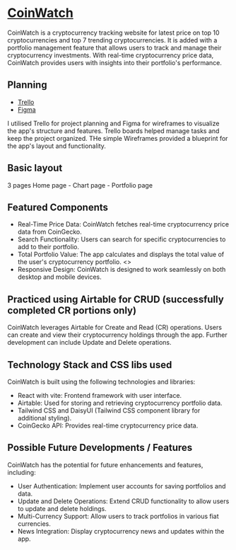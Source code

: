 # [CoinWatch](coin-watch-psi.vercel.app)

CoinWatch is a cryptocurrency tracking website for latest price on top 10 cryptocurrencies and top 7 trending cryptocurrencies. It is added with a portfolio management feature that allows users to track and manage their cryptocurrency investments. With real-time cryptocurrency price data, CoinWatch provides users with insights into their portfolio's performance.

## Planning 
- [Trello](https://trello.com/b/H3sSYjBG/coinwatch)
- [Figma](https://www.figma.com/file/Ds8Pv7Hxlmd3kIlewPyQuM/Untitled?type=design&node-id=0-1&mode=design)

I utilised Trello for project planning and Figma for wireframes to visualize the app's structure and features. Trello boards helped manage tasks and keep the project organized. THe simple Wireframes provided a blueprint for the app's layout and functionality.

## Basic layout
3 pages 
Home page - Chart page - Portfolio page
    
## Featured Components
- Real-Time Price Data: CoinWatch fetches real-time cryptocurrency price data from CoinGecko.
- Search Functionality: Users can search for specific cryptocurrencies to add to their portfolio.
- Total Portfolio Value: The app calculates and displays the total value of the user's cryptocurrency portfolio. <<Utilised Airtable database>>
- Responsive Design: CoinWatch is designed to work seamlessly on both desktop and mobile devices.
   
## Practiced using Airtable for CRUD (successfully completed CR portions only)
CoinWatch leverages Airtable for Create and Read (CR) operations. Users can create and view their cryptocurrency holdings through the app. Further development can include Update and Delete operations.

## Technology Stack and CSS libs used
CoinWatch is built using the following technologies and libraries:
- React with vite: Frontend framework with user interface.
- Airtable: Used for storing and retrieving cryptocurrency portfolio data.
- Tailwind CSS and DaisyUI (Tailwind CSS component library for additional styling).
- CoinGecko API: Provides real-time cryptocurrency price data.

## Possible Future Developments / Features
CoinWatch has the potential for future enhancements and features, including:
- User Authentication: Implement user accounts for saving portfolios and data.
- Update and Delete Operations: Extend CRUD functionality to allow users to update and delete holdings.
- Multi-Currency Support: Allow users to track portfolios in various fiat currencies.
- News Integration: Display cryptocurrency news and updates within the app.